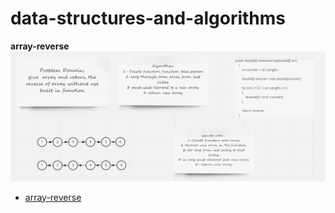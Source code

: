 # data-structures-and-algorithms

**array-reverse**
![](array-reverse.png)



* [array-reverse](README.md) 

